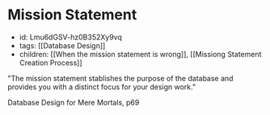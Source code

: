 # Mission Statement
* id: Lmu6dGSV-hz0B352Xy9vq
* tags: [[Database Design]]
* children: [[When the mission statement is wrong]], [[Missiong Statement Creation Process]]

"The mission statement stablishes the purpose of the database and provides you with a distinct  focus for your design work."

Database Design for Mere Mortals, p69